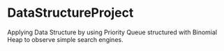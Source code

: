 # DataStructureProject
 Applying Data Structure by using Priority Queue structured with Binomial Heap to observe simple search engines.
